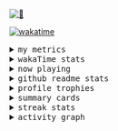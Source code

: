[![🐙](https://hits.seeyoufarm.com/api/count/incr/badge.svg?url=https%3A%2F%2Fgithub.com%2Fktnkk%2Fhit-counter&count_bg=%23070707&title_bg=%23070707&icon=&icon_color=%23E7E7E7&title=visitors&edge_flat=true)](https://hits.seeyoufarm.com)

[![wakatime](https://wakatime.com/badge/user/43ee8060-219a-4cc8-b7a0-9a681ab5a8a7.svg)](https://wakatime.com/@43ee8060-219a-4cc8-b7a0-9a681ab5a8a7)

<details>
  <summary> <samp>my metrics</samp></summary>
  
  <br>
  
 ![🐳](https://github.com/kkhys/kkhys/blob/main/github-metrics.svg)
  
  ***
</details>

<details>
  <summary> <samp>wakaTime stats</samp></summary>
  
  <br>
  
<!--START_SECTION:waka-->
![Code Time](http://img.shields.io/badge/Code%20Time-2%2C036%20hrs%2040%20mins-blue)

**🐱 My GitHub Data** 

> 📦 4.9 MB Used in GitHub's Storage 
 > 
> 🏆 1,145 Contributions in the Year 2023
 > 
> 💼 Opted to Hire
 > 
> 📜 9 Public Repositories 
 > 
> 🔑 23 Private Repositories 
 > 
**I'm an Early 🐤** 

```text
🌞 Morning                4803 commits        █████████░░░░░░░░░░░░░░░░   37.72 % 
🌆 Daytime                2649 commits        █████░░░░░░░░░░░░░░░░░░░░   20.81 % 
🌃 Evening                3986 commits        ████████░░░░░░░░░░░░░░░░░   31.31 % 
🌙 Night                  1294 commits        ███░░░░░░░░░░░░░░░░░░░░░░   10.16 % 
```
📅 **I'm Most Productive on Monday** 

```text
Monday                   2069 commits        ████░░░░░░░░░░░░░░░░░░░░░   16.25 % 
Tuesday                  1924 commits        ████░░░░░░░░░░░░░░░░░░░░░   15.11 % 
Wednesday                1961 commits        ████░░░░░░░░░░░░░░░░░░░░░   15.40 % 
Thursday                 1805 commits        ████░░░░░░░░░░░░░░░░░░░░░   14.18 % 
Friday                   1740 commits        ███░░░░░░░░░░░░░░░░░░░░░░   13.67 % 
Saturday                 1562 commits        ███░░░░░░░░░░░░░░░░░░░░░░   12.27 % 
Sunday                   1671 commits        ███░░░░░░░░░░░░░░░░░░░░░░   13.12 % 
```


📊 **This Week I Spent My Time On** 

```text
🕑︎ Time Zone: Asia/Tokyo

💬 Programming Languages: 
Other                    24 hrs 53 mins      ███████████████████░░░░░░   74.65 % 
TypeScript               3 hrs 13 mins       ██░░░░░░░░░░░░░░░░░░░░░░░   09.69 % 
Java                     1 hr 40 mins        █░░░░░░░░░░░░░░░░░░░░░░░░   05.01 % 
MDX                      1 hr 5 mins         █░░░░░░░░░░░░░░░░░░░░░░░░   03.26 % 
PlayMessages             54 mins             █░░░░░░░░░░░░░░░░░░░░░░░░   02.72 % 

🔥 Editors: 
Chrome                   24 hrs 48 mins      ███████████████████░░░░░░   74.40 % 
IntelliJ                 4 hrs 55 mins       ████░░░░░░░░░░░░░░░░░░░░░   14.75 % 
WebStorm                 3 hrs 34 mins       ███░░░░░░░░░░░░░░░░░░░░░░   10.74 % 
DataGrip                 2 mins              ░░░░░░░░░░░░░░░░░░░░░░░░░   00.12 % 

💻 Operating System: 
Mac                      33 hrs 20 mins      █████████████████████████   100.00 % 
```


 Last Updated on 2023/11/30 18:36:45 UTC
<!--END_SECTION:waka-->
  
  ***
</details>


<details>
  <summary> <samp>now playing</samp></summary>
  
  <br>
 
 [![🐟](https://spotify-github-profile.vercel.app/api/view?uid=31ryofms4dnv7mrohhepo4c4zgqu&cover_image=true&theme=default&show_offline=false&background_color=121212&bar_color=53b14f&bar_color_cover=false)](https://open.spotify.com/user/31ryofms4dnv7mrohhepo4c4zgqu)
  
  ***
</details>

<details>
  <summary> <samp>github readme stats</samp></summary>
  
  <br>
  
 <p align="left"> 
  <img alt="🐠" src="https://github-readme-stats.vercel.app/api?username=kkhys&count_private=true&show_icons=true&theme=dark&include_all_commits=true" />
  <img alt="🐟" src="https://github-readme-stats.vercel.app/api/top-langs/?username=kkhys&layout=compact&theme=dark&langs_count=10&hide=HTML,CSS,SCSS" />
</p>
  
  ***
</details>

<details>
  <summary> <samp>profile trophies</samp></summary>
  
  <br>
  
  [![🐬](https://github-profile-trophy.vercel.app/?username=kkhys&rank=SECRET,SSS,SS,S,AAA,AA,A&theme=darkhub&row=1&margin-w=10&no-bg=true)](https://github.com/ryo-ma/github-profile-trophy)
  
  ***
</details>

<details>
  <summary> <samp>summary cards</samp></summary>
  
  <br>
  
  ![🐋](https://github-profile-summary-cards.vercel.app/api/cards/profile-details?username=kkhys&theme=github_dark)
  ![🦑](https://github-profile-summary-cards.vercel.app/api/cards/repos-per-language?username=kkhys&theme=github_dark)
  ![🦭](https://github-profile-summary-cards.vercel.app/api/cards/most-commit-language?username=kkhys&theme=github_dark)
  ![🦀](https://github-profile-summary-cards.vercel.app/api/cards/stats?username=kkhys&theme=github_dark)
  ![🦈](https://github-profile-summary-cards.vercel.app/api/cards/productive-time?username=kkhys&theme=github_dark)
  
  ***
</details>

<details>
  <summary> <samp>streak stats</samp></summary>
  
  <br>
  
  [![🐠](http://github-readme-streak-stats.herokuapp.com?user=kkhys&theme=dark)](https://git.io/streak-stats)
  
  ***
</details>

<details>
  <summary> <samp>activity graph</samp></summary>
  
  <br>
  
  [![🐡](https://github-readme-activity-graph.cyclic.app/graph?username=kkhys&theme=xcode)](https://github.com/ashutosh00710/github-readme-activity-graph)
  
  ***
</details>
